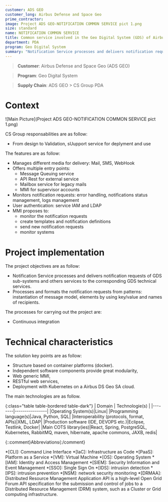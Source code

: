 ```yaml
---
customer: ADS GEO
customer_long: Airbus Defense and Space Geo
prime_contractor: 
image: Project ADS GEO-NOTIFICATION COMMON SERVICE pict 1.png
size: standard
name: NOTIFICATION COMMON SERVICE
title: Common service involved in the Geo Digital System (GDS) of Airbus DS Geo SA
department: PDA
program: Geo Digital System
summary: "Notification Service processes and delivers notification requests of GDS sub-systems and others services to the corresponding GDS technical services. Processes and formats the notification requests from patterns: instantiation of message model, elements by using key/value and names of recipients."
---
```


> __Customer__\: Airbus Defense and Space Geo (ADS GEO)

> __Program__\: Geo Digital System

> __Supply Chain__\: ADS GEO >  CS Group PDA


# Context


![Main Picture](Project ADS GEO-NOTIFICATION COMMON SERVICE pict 1.png)

CS Group responsabilities are as follow:
* From design to Validation, sUupport service for deplyment and use


The features are as follow:
* Manages different media for delivery: Mail, SMS, WebHook
* Offers multiple entry points: 
	* Message Queuing service
	* API Rest for external service
	* Mailbox service for legacy mails
	* MMI for supervisor accounts
* Monitors notification requests: error handling, notifications status management, logs management
* User authentication: service IAM and LDAP
* MMI proposes to:
	* monitor the notification requests
	* create templates and notification definitions
	* send new notification requests
	* monitor systems

# Project implementation

The project objectives are as follow:
* Notification Service processes and delivers notification requests of GDS sub-systems and others services to the corresponding GDS technical services.
* Processes and formats the notification requests from patterns: instantiation of message model, elements by using key/value and names of recipients.

The processes for carrying out the project are:
* Continuous integration

# Technical characteristics

The solution key points are as follow:
* Structure based on container platforms (docker).
* Independent software components provide great modularity, 
* Web generic MMI,
* RESTful web services,
* Deployment with Kubernetes on a Airbus DS Geo SA cloud.



The main technologies are as follow.

{:class="table table-bordered table-dark"}
| Domain | Technologie(s) |
|--------|----------------|
|Operating System(s)|Linux|
|Programming language(s)|Java, Python, SQL|
|Interoperability (protocols, format, APIs)|XML, LDAP|
|Production software (IDE, DEVOPS etc.)|Eclipse, Testlink, Docker|
|Main COTS library(ies)|React, Spring, PostgreSQL, Kubernetes, RabbitMQ, maven, hibernate, apache commons, JAXB, redis|



{::comment}Abbreviations{:/comment}

*[CLI]: Command Line Interface
*[IaC]: Infrastructure as Code
*[PaaS]: Platform as a Service
*[VM]: Virtual Machine
*[OS]: Operating System
*[IAM]: Identity and Access Management
*[SIEM]: Security Information and Event Management
*[SSO]: Single Sign On
*[IDS]: intrusion detection
*[IPS]: intrusion prevention
*[NSM]: network security monitoring
*[DRMAA]: Distributed Resource Management Application API is a high-level Open Grid Forum API specification for the submission and control of jobs to a Distributed Resource Management (DRM) system, such as a Cluster or Grid computing infrastructure.
